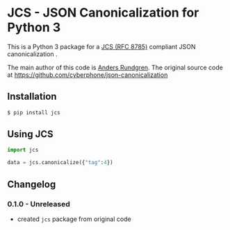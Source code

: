 # JCS - JSON Canonicalization for Python 3


This is a Python 3 package for a [JCS (RFC 8785)](https://datatracker.ietf.org/doc/html/rfc8785) compliant JSON canonicalization .

The main author of this code is [Anders Rundgren](https://github.com/cyberphone).
The original source code at <https://github.com/cyberphone/json-canonicalization>

## Installation


```bash
$ pip install jcs
```

## Using JCS

```python
import jcs

data = jcs.canonicalize({"tag":4})
```


## Changelog

### 0.1.0 - Unreleased

- created `jcs` package from original code

